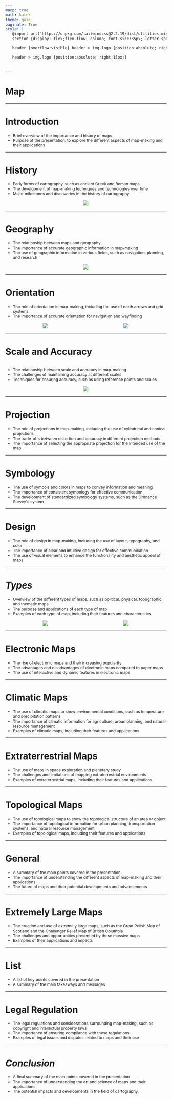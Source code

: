 ```yaml
---
marp: true
math: katex
theme: gaia
paginate: True
style: |
   @import url('https://unpkg.com/tailwindcss@2.2.19/dist/utilities.min.css');
   section {display: flex;flex-flow: column; font-size:35px; letter-spacing:1.4px;}

   header {overflow:visible} header > img.logo {position:absolute; right:15px;}

   header > img.logo {position:absolute; right:15px;}


---
```

<!-- backgroundColor: white -->
<!-- _class: lead -->

 # Map

---
<style scoped>p,li {font-size:0.92em}</style>

 # Introduction

- Brief overview of the importance and history of maps
- Purpose of the presentation: to explore the different aspects of map-making and their applications

---
<style scoped>p,li {font-size:0.84em}</style>

 # History
- Early forms of cartography, such as ancient Greek and Roman maps
- The development of map-making techniques and technologies over time
- Major milestones and discoveries in the history of cartography
<div style="display: flex; flex: 1 1 auto; flex-flow: row; min-height: 0"><div style="display: flex; flex: 1 1 auto; justify-content: center;min-height:0;min-width:0; margin-bottom:0.1em;;margin-right:0.15em">
<img style='object-fit: contain; max-height:100%; max-width:100%; background-color: rgba(0,0,0,0);' src='https://upload.wikimedia.org/wikipedia/commons/thumb/2/21/Tabula_Rogeriana_1929_copy_by_Konrad_Miller.jpg/300px-Tabula_Rogeriana_1929_copy_by_Konrad_Miller.jpg'/>
</div>
</div>


---
<style scoped>p,li {font-size:0.84em}</style>

 # Geography
- The relationship between maps and geography
- The importance of accurate geographic information in map-making
- The use of geographic information in various fields, such as navigation, planning, and research
<div style="display: flex; flex: 1 1 auto; flex-flow: row; min-height: 0"><div style="display: flex; flex: 1 1 auto; justify-content: center;min-height:0;min-width:0; margin-bottom:0.1em;;margin-right:0.15em">
<img style='object-fit: contain; max-height:100%; max-width:100%; background-color: rgba(0,0,0,0);' src='https://upload.wikimedia.org/wikipedia/commons/thumb/7/75/Planisph%C3%A6ri_c%C5%93leste.jpg/220px-Planisph%C3%A6ri_c%C5%93leste.jpg'/>
</div>
</div>


---
<style scoped>p,li {font-size:0.84em}</style>

 # Orientation
- The role of orientation in map-making, including the use of north arrows and grid systems
- The importance of accurate orientation for navigation and wayfinding
<div style="display: flex; flex: 1 1 auto; flex-flow: row; min-height: 0"><div style="display: flex; flex: 1 1 auto; justify-content: center;min-height:0;min-width:0; margin-bottom:0.1em;;margin-right:0.15em">
<img style='object-fit: contain; max-height:100%; max-width:100%; background-color: rgba(0,0,0,0);' src='https://upload.wikimedia.org/wikipedia/commons/thumb/4/48/Hereford-Karte.jpg/220px-Hereford-Karte.jpg'/>
</div>
<div style="display: flex; flex: 1 1 auto; justify-content: center;min-height:0;min-width:0; margin-bottom:0.1em;;margin-right:0.15em">
<img style='object-fit: contain; max-height:100%; max-width:100%; background-color: rgba(0,0,0,0);' src='https://upload.wikimedia.org/wikipedia/commons/thumb/e/e2/Atlas_de_Wit_1698-pl044-Utrecht-KB_PPN_145205088.jpg/220px-Atlas_de_Wit_1698-pl044-Utrecht-KB_PPN_145205088.jpg'/>
</div>
</div>


---
<style scoped>p,li {font-size:0.84em}</style>

 # Scale and Accuracy
<div style='flex:1 1 auto; min-height:0;' class="grid grid-cols-8 gap-4">
<div style='display:flex; flex-flow:column; min-height:0;' class="col-span-4">

- The relationship between scale and accuracy in map-making
- The challenges of maintaining accuracy at different scales
- Techniques for ensuring accuracy, such as using reference points and scales
</div>

<div style='display:flex; flex-flow:column; min-height:0;' class="col-span-4">

<div style="display: flex; flex: 1 1 auto; flex-flow: row; min-height: 0"><div style="display: flex; flex: 1 1 auto; justify-content: center;min-height:0;min-width:0; margin-bottom:0.1em;;margin-right:0.15em">
<img style='object-fit: contain; max-height:100%; max-width:100%; background-color: rgba(0,0,0,0);' src='https://upload.wikimedia.org/wikipedia/commons/thumb/9/9d/EU_Pop2008_1024.PNG/220px-EU_Pop2008_1024.PNG'/>
</div>
</div>

</div>

</div>


---
<style scoped>p,li {font-size:0.88em}</style>

 # Projection
- The role of projections in map-making, including the use of cylindrical and conical projections
- The trade-offs between distortion and accuracy in different projection methods
- The importance of selecting the appropriate projection for the intended use of the map


---
<style scoped>p,li {font-size:0.88em}</style>

 # Symbology

- The use of symbols and colors in maps to convey information and meaning
- The importance of consistent symbology for effective communication
- The development of standardized symbology systems, such as the Ordnance Survey's system

---
<style scoped>p,li {font-size:0.88em}</style>

 # Design
- The role of design in map-making, including the use of layout, typography, and color
- The importance of clear and intuitive design for effective communication
- The use of visual elements to enhance the functionality and aesthetic appeal of maps


---
<style scoped>p,li {font-size:0.80em}</style>

 # _Types_
- Overview of the different types of maps, such as political, physical, topographic, and thematic maps
- The purpose and applications of each type of map
- Examples of each type of map, including their features and characteristics
<div style="display: flex; flex: 1 1 auto; flex-flow: row; min-height: 0"><div style="display: flex; flex: 1 1 auto; justify-content: center;min-height:0;min-width:0; margin-bottom:0.1em;;margin-right:0.15em">
<img style='object-fit: contain; max-height:100%; max-width:100%; background-color: rgba(0,0,0,0);' src='https://upload.wikimedia.org/wikipedia/commons/thumb/c/c7/Mid-ocean_ridge_system.gif/220px-Mid-ocean_ridge_system.gif'/>
</div>
<div style="display: flex; flex: 1 1 auto; justify-content: center;min-height:0;min-width:0; margin-bottom:0.1em;;margin-right:0.15em">
<img style='object-fit: contain; max-height:100%; max-width:100%; background-color: rgba(0,0,0,0);' src='https://upload.wikimedia.org/wikipedia/commons/thumb/8/8c/The_geologic_map_of_the_Moon_at_1-2.5M_scale.png/220px-The_geologic_map_of_the_Moon_at_1-2.5M_scale.png'/>
</div>
</div>


---
<style scoped>p,li {font-size:0.88em}</style>

 # Electronic Maps
- The rise of electronic maps and their increasing popularity
- The advantages and disadvantages of electronic maps compared to paper maps
- The use of interactive and dynamic features in electronic maps


---
<style scoped>p,li {font-size:0.88em}</style>

 # **Climatic Maps**

- The use of climatic maps to show environmental conditions, such as temperature and precipitation patterns
- The importance of climatic information for agriculture, urban planning, and natural resource management
- Examples of climatic maps, including their features and applications

---
<style scoped>p,li {font-size:0.88em}</style>

 # Extraterrestrial Maps
- The use of maps in space exploration and planetary study
- The challenges and limitations of mapping extraterrestrial environments
- Examples of extraterrestrial maps, including their features and applications


---
<style scoped>p,li {font-size:0.88em}</style>

 # **Topological Maps**

- The use of topological maps to show the topological structure of an area or object
- The importance of topological information for urban planning, transportation systems, and natural resource management
- Examples of topological maps, including their features and applications

---
<style scoped>p,li {font-size:0.88em}</style>

 # General

- A summary of the main points covered in the presentation
- The importance of understanding the different aspects of map-making and their applications
- The future of maps and their potential developments and advancements

---
<style scoped>p,li {font-size:0.88em}</style>

 # Extremely Large Maps

- The creation and use of extremely large maps, such as the Great Polish Map of Scotland and the Challenger Relief Map of British Columbia
- The challenges and opportunities presented by these massive maps
- Examples of their applications and impacts

---
<style scoped>p,li {font-size:0.92em}</style>

 # List
- A list of key points covered in the presentation
- A summary of the main takeaways and messages


---
<style scoped>p,li {font-size:0.88em}</style>

 # **Legal Regulation**
- The legal regulations and considerations surrounding map-making, such as copyright and intellectual property laws
- The importance of ensuring compliance with these regulations
- Examples of legal issues and disputes related to maps and their use


---
<style scoped>p,li {font-size:0.88em}</style>

 # _Conclusion_

- A final summary of the main points covered in the presentation
- The importance of understanding the art and science of maps and their applications
- The potential impacts and developments in the field of cartography.